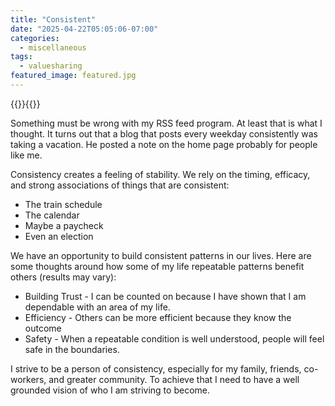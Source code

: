 ```yaml
---
title: "Consistent"
date: "2025-04-22T05:05:06-07:00"
categories: 
  - miscellaneous
tags:
  - valuesharing
featured_image: featured.jpg
---
```


{{<featuredimage>}}{{</featuredimage>}}

Something must be wrong with my RSS feed program.  At least that is what I thought.  It turns out that a blog that posts every weekday consistently was taking a vacation.  He posted a note on the home page probably for people like me.

Consistency creates a feeling of stability.  We rely on the timing, efficacy, and strong associations of things that are consistent:

* The train schedule
* The calendar 
* Maybe a paycheck
* Even an election

We have an opportunity to build consistent patterns in our lives. Here are some thoughts around how some of my life repeatable patterns benefit others (results may vary):

* Building Trust - I can be counted on because I have shown that I am dependable with an area of my life.
* Efficiency - Others can be more efficient because they know the outcome
* Safety - When a repeatable condition is well understood, people will feel safe in the boundaries.  

I strive to be a person of consistency, especially for my family, friends, co-workers, and greater community.  To achieve that I need to have a well grounded vision of who I am striving to become.  